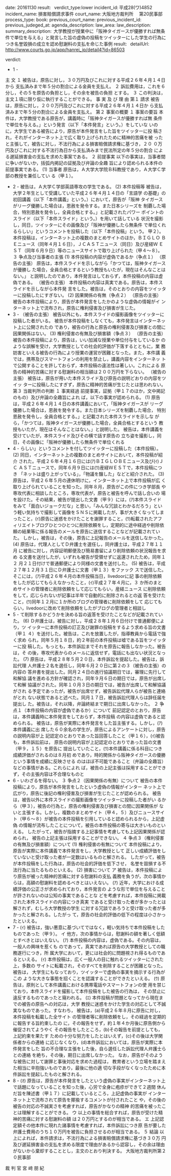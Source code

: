 
date: 20161130
result:  
verdict_type:lower
incident_id: 平成28(ワ)4852
incident_name: 損害賠償請求事件
court_name: 大阪地方裁判所 　第20民事部
process_type:
book: 
previous_court_name:
previous_incident_id:
previous_judeged_at:
agenda_description: 
law_area: 
law_description: 
summary_description:  大学教授が授業中に「阪神タイガースが優勝すれば無条件で単位を与える」と発言した旨の虚偽の投稿をツイッターにした学生の行為につき名誉毀損の成立を認め慰謝料の支払を命じた事例
result:  
detailUrl: http://www.courts.go.jp/app/hanrei_jp/detail4?id=86503

verdict:

- 1 - 
 
主         文 
１ 被告は，原告に対し，３０万円及びこれに対する平成２６年４月１４日から
支払済みまで年５分の割合による金員を支払え。 
２ 訴訟費用は，これを６分し，その５を原告の負担とし，その余を被告の負担
とする。 
３ この判決は，主文１項に限り仮に執行することができる。 
事 実 及 び 理 由 
第１ 請求 
被告は，原告に対し，２００万円及びこれに対する平成２６年４月１４日か
ら支払済みまで年５分の割合による金員を支払え。 
第２ 事案の概要 
１ 事案の要旨 
本件は，大学教授である原告が，講義時に「阪神タイガースが優勝すれば無
条件で単位を与える。」という発言（以下「本件発言」という。）をしていな
いのに，大学生である被告により，原告が本件発言をした旨をツイッターに投
稿され，それがインターネット上で広く取り上げられたために精神的苦痛を被
ったと主張して，被告に対し，不法行為による損害賠償請求権に基づき，２０
０万円及びこれに対する不法行為日から支払済みまで民法所定の年５分の割合
による遅延損害金の支払を求めた事案である。 
２ 前提事実 
以下の事実は，当事者間に争いがないか，括弧内掲記の証拠及び弁論の全趣
旨により認められる本件の前提事実である。 
 (1) 当事者 
原告は，Ａ大学大学院Ｂ科教授であり，Ａ大学Ｃ学部の教授を兼任してい
る（甲１）。 
- 2 - 
被告は，Ａ大学Ｃ学部英語専攻の学生である。 
(2) 本件投稿等 
被告は，大学２年生として受講していた平成２６年４月１４日の「言語学
の基礎」の初回講義（以下「本件講義」という。）において，原告が「阪神
タイガースがリーグ優勝した場合は，恩赦を発令する。また日本シリーズを
制覇した場合，特別恩赦を発令し，全員合格とする。」と記載されたパワー
ポイントのスライド（以下「本件スライド」という。）を用いて話している
状況を撮影し，同日，ツイッターにその画像及び「阪神が優勝したら無条件
で単位くれるらしい」というコメントを投稿した（以下「本件投稿」という。
甲２）。 
本件投稿は，インターネット上の複数のまとめサイトのほか，ＢＩＧＬＯ
ＢＥニュース（同年４月１６日），ＪＣＡＳＴニュース（同日）及び産経Ｗ
ＥＳＴ（同年６月９日）等のニュースサイトで取り上げられた（甲４～８）。 
３ 争点及び当事者の主張 
 (1) 本件投稿の内容が虚偽であるか（争点１） 
（原告の主張） 
原告は，本件スライドを示しながら「かつては，阪神タイガースが優勝し
た場合，全員合格とするという教授もいたが，現在はそんなことはない。」
と説明したのであり，本件発言はしておらず，本件投稿の内容は虚偽である。 
（被告の主張） 
本件投稿の内容は真実である。原告は，本件スライドを示しながら本件発
言をした。被告は，そのとおりの内容をツイッターに投稿したにすぎない。 
 (2) 因果関係の有無（争点２） 
（原告の主張） 
被告の本件投稿により，原告が本件発言をしたかのような虚偽の情報がイ
ンターネット上で流布され，原告に権利侵害及び損害が生じた。 
- 3 - 
（被告の主張） 
被告以外にも，本件スライドの撮影画像をツイッターに投稿した者がいる。
被告が本件投稿をしなくても，本件発言はインターネット上に公開されたの
であり，被告の行為と原告の権利侵害及び損害との間に因果関係はない。 
 (3) 権利侵害の有無及び損害額（争点３） 
（原告の主張） 
被告の本件投稿により，原告は，いい加減な授業や単位付与をしているか
のような誤解を受け，大学教授としての社会的評価が下落するとともに，業
務妨害といえる被告の行為により授業の運営が困難となった。また，本件講
義では，携帯及びスマートフォンの利用を禁止し，講義内容をインターネッ
トで公開することを許しておらず，本件投稿の違法性は著しい。これによる
原告の精神的苦痛に対する慰謝料の相当額は２００万円を下らない。 
（被告の主張） 
被告は，原告が用いた本件スライド及び原告の説明どおりの内容をツイッ
ターに投稿したにすぎず，原告に精神的苦痛が生じたとは思われない。 
第３ 当裁判所の判断 
１ 事実経過 
前提事実，証拠（甲１７のほか，文中掲記のもの）及び弁論の全趣旨によれ
ば，以下の事実が認められる。 
 (1) 原告は，平成２６年４月１４日の本件講義において，「阪神タイガースが
リーグ優勝した場合は，恩赦を発令する。また日本シリーズを制覇した場合，
特別恩赦を発令し，全員合格とする。」と記載された本件スライドを示しな
がら，「かつては，阪神タイガースが優勝した場合，全員合格とするという
教授もいたが，現在はそんなことはない。」と説明した。 
被告は，本件講義を受けていたが，本件スライド及びその横で話す原告の
立ち姿を撮影し，同日，その画像に「阪神が優勝したら無条件で単位くれる
- 4 - 
らしい」というコメントを付してツイッターに投稿した（本件投稿）。 
 (2) 同日，インターネット上の複数のまとめサイトにおいて，本件投稿が紹介
された。平成２６年４月１６日には(ｱ)ＢＩＧＬＯＢＥニュース及び(ｲ)ＪＣ
ＡＳＴニュースで，同年６月９日には(ｳ)産経ＷＥＳＴで，本件投稿につき
「ネットは盛り上がっている」，「物議を醸した」などと紹介された。 
 (3) 原告は，平成２６年５月の連休明けに，インターネット上で本件投稿が広
く取り上げられていることを知った。同年８月，原告がこの件につき学部長
や専攻代表に相談したところ，専攻代表が，原告と被告を呼んで話し合いの
場を設けた。その結果，被告が提出した文書（甲９）には，(ｱ)本件スライド
をみて「面白いジョークだな」と思い，「みんな冗談とわかるだろう」とい
う軽い気持ちで撮影して画像をＳＮＳに掲載したが，事が大きくなってしま
ったこと，(ｲ)原告に迷惑をかけたことを謝罪すること，(ｳ)転載されたアフ
ィリエイトブログひとつひとつに削除依頼をし，定期的に途中経過や削除依
頼の結果等に係る報告のメールを原告に送信することなどが記載されていた。 
しかし，被告は，その後，原告に上記報告のメールを送信しなかった。 
 (4) 原告は，代理人としてＤ弁護士を選任し，同弁護士は，平成２７年１１月
に被告に対し，内容証明郵便及び簡易書留により削除依頼の状況報告を求め
る文書を送付したが，いずれも被告が受領せずに返還されたため，同年１２
月２１日付けで普通郵便により同様の文書を送付した。 
 (5) 被告は，平成２７年１２月３１日にＤ弁護士に文書（甲１３）をファック
スで送信した。そこには，(ｱ)平成２６年４月の本件投稿当日，livedoorに記
事の削除依頼をしたが応じてもらえなかったこと，(ｲ)平成２７年４月に，３
か所のまとめサイトの管理者に削除依頼をして応じてもらい，産経ニュース
に削除依頼をして，応じられないが記事は半年で自動的に削除されるとの返
答を受けたこと，(ｳ)同年１２月に１か所のブログの管理者に削除依頼をして
応じてもらい，livedoorに改めて削除依頼をしたがブログの管理者と相談し
- 5 - 
て削除するかどうかを決める旨の返答を受けたことなどが記載されていた。 
 (6)  Ｄ弁護士は，被告に対し，平成２８年１月６日付けで普通郵便により，ツ
イッターに本件投稿の訂正及び謝罪の投稿をするよう求める旨の文書（甲１
４）を送付した。被告は，これを放置したが，指導教員から電話で強く求め
られ，同年５月１８日，約２年前の本件投稿は嘘である旨をツイッターに投
稿した。もっとも，本件訴訟までそれを原告に報告しなかった。被告は，そ
の後，専攻代表からのメールに返信せず，電話にも出ない状況となった。 
 (7) 原告は，平成２８年５月２０日，本件訴訟を提起した。被告は，訴訟代理
人弁護士２名を選任し，同年６月２０日に第２の３（被告の主張）の内容の
答弁書を提出した。同月２４日の進行協議期日では，審理に先行して和解協
議を進める方針が確認され，同年９月６日の期日では，原告が出席して和解
協議がされた。同年１０月３日の期日では，被告が出席して和解協議がされ
る予定であったが，被告が出席せず，被告訴訟代理人らが被告と連絡がとれ
ない状態であると述べた。同月１７日，被告訴訟代理人らは辞任届を提出し
た。被告は，それ以降，弁論終結まで期日に出席しなかった。 
２ 争点１（本件投稿の内容が虚偽であるか）について 
前記認定のとおり，原告は，本件講義時に本件発言をしておらず，本件投稿
の内容は虚偽であると認められる。 
被告は，原告が実際に本件発言をした旨主張する。しかし，(ｱ)本件講義に出
席した６０余名の学生が，原告によるアンケートに対し，原告の説明内容が上
記認定のとおりであった旨回答したこと（甲１６），(ｲ)被告も，本件訴訟前は，
原告の説明内容が上記認定のとおりであった旨の文書（甲９，１５）を原告に
提出していたこと，(ｳ)本件講義に係る科目につき成績評価がされるのは８月初
めであり，時的関係から阪神タイガースの優勝という事情を成績に反映させる
のはほぼ不可能であること（弁論の全趣旨）などの事情がある。これらによれ
ば，被告の上記主張は採用することができず，その主張内容は不合理なものと
- 6 - 
いわざるを得ない。 
３ 争点２（因果関係の有無）について 
被告の本件投稿により，原告が本件発言をしたという虚偽の情報がインター
ネット上で広がり，原告に後記の権利侵害及び損害が生じたことが認められる。 
被告は，被告以外に本件スライドの撮影画像をツイッターに投稿した者がい
るから（甲３），被告の行為と，原告の権利侵害及び損害との間に因果関係が
ないと主張する。しかし，複数のまとめサイト（甲４，５）及びニュースサイ
ト（甲６～８）が被告の本件投稿を引用していると認められるから，上記虚偽
の情報が流布したことについて，被告の本件投稿の寄与は大きいものといえる。
したがって，被告が指摘する上記事情を考慮しても上記因果関係が認められ，
被告の上記主張は採用することができない。 
４ 争点３（権利侵害の有無及び損害額）について 
 (1) 権利侵害の有無について 
本件投稿により，原告が実際に本件講義で本件発言をし，大学教授として
正しい成績評価をしていないと受け取った者が一定数はいるものと解される。
したがって，被告が本件投稿をした行為は，原告の社会的評価を低下させ，
名誉を毀損する不法行為に当たるものといえる。 
 (2) 損害について 
ア 被告は，本件投稿により原告が被った精神的苦痛に対する慰謝料の支払
義務を負うが，次の事情からは，高額の慰謝料を認めるべきとはいえない。 
 (ｱ) 近年，大学における成績評価の公正さが求められており，本件発言の
ような形で単位を与えることが許されないのは公知の事実であることな
どを考慮すれば，本件投稿に掲載された本件スライドの内容につき真実
であると受け取った者が多かったとは解されず，むしろ大学教授の学生
に対する冗談であろうと受け取った者が多かったと解される。したがっ
て，原告の社会的評価の低下の程度は小さかったといえる。 
- 7 - 
 (ｲ) 被告は，強い悪意に基づいてではなく，軽い気持ちで本件投稿をした
ものであった（甲９）。 
イ 他方，次の事情からは，慰謝料の額を著しく低額とすべきとはいえない。 
 (ｱ) 本件投稿の内容は，虚偽である。その内容は，一般人の興味を惹くも
のであって，真実であれば原告の大学教授としての職務遂行につき，所
属大学において，更には社会的に問題視され得るものであるといえる。 
 (ｲ) 本件投稿は，広く一般人の目に触れるツイッターにされた上，多数の
サイトに転載され，そのすべてを削除することが困難となった。被告は，
大学生にもなっており，ツイッターで虚偽の事実を摘示する行為がこの
ような大きな事態を招くことを認識することができたといえる。 
 (ｳ) 原告は，原則として本件講義における携帯電話やスマートフォンの使
用を禁じており，本件スライドを撮影して本件投稿をした被告の行為は，
その禁止に違反するものであったと窺われる。 
 (ｴ) 本件投稿が問題となってから現在までの被告の原告への対応は，大学
教授に迷惑をかけた学生の対応として不誠実なものであった。すなわち，
被告は，(a)平成２６年８月に原告に対し，本件投稿を転載した全サイト
の管理者等に削除依頼をし，その経過を定期的に報告する旨約束したの
に，その報告をせず，約１年４か月後に原告側から催促されてようやく
その報告をしたところ，(b)その報告を前提としても，上記約束を果たす
ための十分な努力をしたとはいえず，(c)その後は大学関係者からの連絡
に応じなくなり，(d)本件訴訟においては，原告が実際に本件発言をした
旨の不合理な主張をした後，自ら選任した訴訟代理人弁護士らとの連絡
を絶ち，その後，期日に出席しなかった。 
なお，原告がそのような被告に対して謝罪と事後対応を求めた過程は，
教育者という立場を踏まえた相当に辛抱強いものであり，最後に他の適
切な手段がなくなったために本件訴訟を提起したものと解される。 
- 8 - 
 (ｵ) 原告は，原告が本件発言をしたという虚偽の事実がインターネット上
で話題になっていることを知った後，心労で全身に疱疹ができて２週間
休んだ旨を陳述書（甲１７）に記載しているところ，上記虚偽の事実が
インターネット上で流布されて原告を揶揄するコメントが付されたこと
や，その後の被告の対応の不誠実さを考慮すれば，原告がかなりの精神
的苦痛を被ったことは理解することができる。 
ウ 以上の事情を総合すれば，原告が受けた精神的苦痛に対する慰謝料の額
は２０万円とするのが相当である。 
エ 上記認定額その他本件に現れた諸事情を考慮すれば，本件訴訟につき原
告が要した弁護士費用のうち１０万円を被告に負担させるのが相当である。 
５ 結論 
以上によれば，本件請求は，不法行為による損害賠償請求権に基づき３０万
円及び遅延損害金の支払を求める限度で理由があるから認容し，その余は理由
がないから棄却することとし，主文のとおり判決する。 
大阪地方裁判所第２０民事部 
 
裁 判 官    宮   﨑   朋   紀 

                    